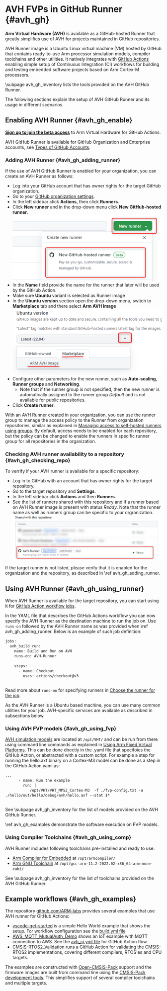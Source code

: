 # AVH FVPs in GitHub Runner {#avh_gh}

**Arm Virtual Hardware (AVH)** is available as a GitHub-hosted Runner that greatly simplifies use of AVH for projects maintained in GitHub repositories.

AVH Runner image is a Ubuntu Linux virtual machine (VM) hosted by GitHub that contains ready-to-use Arm processor simulation models, compiler toolchains and other utilities. It natively integrates with [GitHub Actions](https://docs.github.com/en/actions) enabling simple setup of Continuous Integration (CI) workflows for building and testing embedded software projects based on Arm Cortex-M processors.

\subpage avh_gh_inventory lists the tools provided on the AVH GitHub Runner.

The following sections explain the setup of AVH GitHub Runner and its usage in different scenarios.

## Enabling AVH Runner {#avh_gh_enable}

[**Sign up to join the beta access**](https://resources.github.com/arm-gihub-actions-beta/) to Arm Virtual Hardware for GitHub Actions.

AVH GitHub Runner is available for GitHub Organization and Enterprise accounts, see [Types of GitHub Accounts](https://docs.github.com/en/get-started/learning-about-github/types-of-github-accounts).

### Adding AVH Runner {#avh_gh_adding_runner}

If the use of AVH GitHub Runner is enabled for your organization, you can create an AVH Runner as follows:

- Log into your GitHub account that has owner rights for the target GitHub organization.
- Go to your [GitHub organization settings](https://docs.github.com/en/organizations/collaborating-with-groups-in-organizations/accessing-your-organizations-settings).
- In the left sidebar click **Actions**, then click **Runners**.
- Click **New runner** and in the drop-down menu click **New GitHub-hosted runner**.<br/>
 ![New GitHub-hosted runner](./images/avh_gh_new_runner.png)
- In the **Name** field provide the name for the runner that later will be used by the GitHub Action.
- Make sure **Ubuntu** variant is selected as Runner image
- In the **Ubuntu version** section open the drop-down menu, switch to **Marketplace** tab and there select **Arm AVH Image**<br/>
  ![Selecting Arm AVH Image](./images/avh_gh_image_select.png)
- Configure other parameters for the new runner, such as **Auto-scaling**, **Runner groups** and **Networking**.
  - Note that if the runner group is not specified, then the new runner is automatically assigned to the runner group *Default* and is not available for public repositories.
- Click **Create runner**.

With an AVH Runner created in your organization, you can use the runner group to manage the access policy to the Runner from organization repositories, similar as explained in [Managing access to self-hosted runners using groups](https://docs.github.com/en/actions/hosting-your-own-runners/managing-access-to-self-hosted-runners-using-groups). By default, access needs to be enabled for each repository, but the policy can be changed to enable the runners in specific runner group for all  repositories in the organization.

### Checking AVH runner availability to a repository {#avh_gh_checking_repo}

To verrify if your AVH runner is available for a specific repository:

- Log in to GitHub with an account that has owner rights for the target repository.
- Go to the target repository and **Settings**.
- In the left sidebar click **Actions** and then **Runners**.
- See the list of runners shared with this repository and if a runner based on AVH Runner image is present with status *Ready*. Note that the runner name as well as runners group can be specific to your orgranization.<br/>
 ![Repository runners](./images/avh_gh_repo_runners.png)

If the target runner is not listed, please verify that it is enabled for the organization and the repository, as described in \ref avh_gh_adding_runner.

## Using AVH Runner {#avh_gh_using_runner}

When AVH Runner is available for the target repository, you can start using it for [GitHub Action workflow jobs](https://docs.github.com/en/actions/using-workflows/about-workflows).

In the YAML file that describes the GitHub Actions workflow you can now specify the AVH Runner as the destination machine to run the job on. Use `runs-on` followed by the AVH Runner name as was provided when \ref avh_gh_adding_runner. Below is an example of such job definition:

```
jobs:
  avh_build_run:
    name: Build and Run on AVH
    runs-on: AVH-Runner

    steps:
      - name: Checkout
        uses: actions/checkout@v3
  
```

Read more about `runs-on` for specifying runners in [Choose the runner for the job](https://docs.github.com/en/actions/using-jobs/choosing-the-runner-for-a-job).

As the AVH Runner is a Ubuntu based machine, you can use many common utilities for your job. AVH-specific services are available as described in subsections below.

### Using AVH FVP models {#avh_gh_using_fvp}

[AVH simulation models](../../simulation/html/index.html) are located at `/opt/VHT/` and can be run from there using command line commands as explained in [Using Arm Fixed Virtual Platforms](../../simulation/html/Using.html). 
This can be done directly in the .yaml file that specifoies the GitHub Action, or abstracted with a custom script. For example a step for running the hello.axf binary on a Cortex-M3 model can be done as a step in the GitHub Action yaml as:
```
... 
      - name: Run the example
        run: |
           /opt/VHT/VHT_MPS2_Cortex-M3  -f ./fvp-config.txt -a ./hello/out/hello/debug/avh/hello.axf --stat $*
   
```
See \subpage avh_gh_inventory for the list of models provided on the AVH GitHub Runner.

\ref avh_gh_examples demonstrate the software execution on FVP models.


### Using Compiler Toolchains {#avh_gh_using_comp}

AVH Runner includes following toolchains pre-installed and ready to use:
 - [Arm Compiler for Embedded](https://developer.arm.com/Tools%20and%20Software/Arm%20Compiler%20for%20Embedded) at `/opt/armcompiler/`
 - [Arm GNU Toolchain](https://developer.arm.com/Tools%20and%20Software/GNU%20Toolchain) at `/opt/gcc-arm-11.2-2022.02-x86_64-arm-none-eabi/`

See \subpage avh_gh_inventory for the list of toolchains provided on the AVH GitHub Runner.

## Example workflows {#avh_gh_examples}

The repository [github.com/ARM-labs](https://github.com/ARM-labs) provides several examples that use AVH runner for GitHub Actions:
 - [vscode-get-started](https://github.com/Arm-Labs/vscode-get-started) is a simple Hello World example that shows the setup. For workflow configuration see the [build.yml file](https://github.com/Arm-Labs/vscode-get-started/blob/main/.github/workflows/build.yml)
 - [AWS_MQTT_MutualAuth_Demo](https://github.com/Arm-Labs/AWS_MQTT_MutualAuth_Demo) shows an IoT example with MQTT connection to AWS. See the [avh_ci.yml file](https://github.com/Arm-Labs/AWS_MQTT_MutualAuth_Demo/blob/main/.github/workflows/avh_ci.yml) for GitHub Action flow.
 - [CMSIS-RTOS2_Validation](https://github.com/Arm-Labs/CMSIS-RTOS2_Validation) runs a GitHub Action for validating the CMSIS-RTOS2 implementations, covering different compilers, RTOS'es and CPU targets.
 
The examples are constructed with [Open-CMSIS-Pack](https://www.open-cmsis-pack.org/) support and the firmware images are built from command line using the [CMSIS-Pack development tools](https://github.com/Open-CMSIS-Pack/devtools). This simplifies support of several compiler toolchains and multiple targets.

